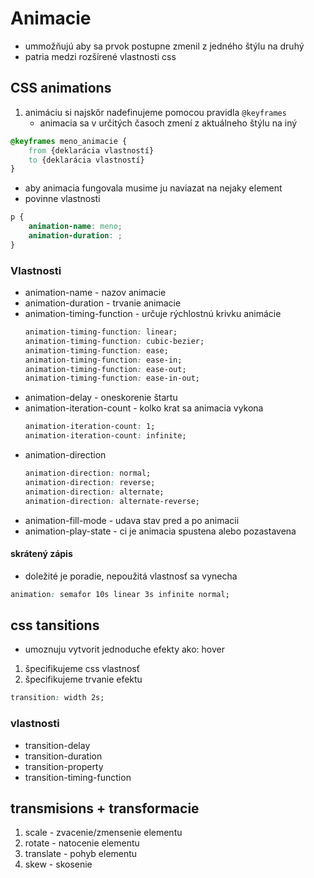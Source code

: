 # Animacie
- ummožňujú aby sa prvok postupne zmenil z jedného štýlu na druhý
- patria medzi rozšírené vlastnosti css

## CSS animations
1. animáciu si najskôr nadefinujeme pomocou pravidla `@keyframes`
    - animacia sa v určitých časoch zmení z aktuálneho štýlu na iný
```css
@keyframes meno_animacie {
    from {deklarácia vlastností}
    to {deklarácia vlastností}
}
```
- aby animacia fungovala musime ju naviazat na nejaky element
- povinne vlastnosti
```css
p {
    animation-name: meno;
    animation-duration: ;
}
```
### Vlastnosti
- animation-name - nazov animacie
- animation-duration - trvanie animacie
- animation-timing-function - určuje rýchlostnú krivku animácie
    ```css
    animation-timing-function: linear;
    animation-timing-function: cubic-bezier;
    animation-timing-function: ease;
    animation-timing-function: ease-in;
    animation-timing-function: ease-out;
    animation-timing-function: ease-in-out;
    ```
- animation-delay - oneskorenie štartu
- animation-iteration-count - kolko krat sa animacia vykona
    ```css
    animation-iteration-count: 1;
    animation-iteration-count: infinite;
    ```
- animation-direction
    ```css
    animation-direction: normal;
    animation-direction: reverse;
    animation-direction: alternate;
    animation-direction: alternate-reverse;
    ```
- animation-fill-mode - udava stav pred a po animacii
- animation-play-state - ci je animacia spustena alebo pozastavena

#### skrátený zápis
- doležité je poradie, nepoužitá vlastnosť sa vynecha
```css
animation: semafor 10s linear 3s infinite normal;
```

## css tansitions
- umoznuju vytvorit jednoduche efekty ako: hover
1. špecifikujeme css vlastnosť
2. špecifikujeme trvanie efektu
```css
transition: width 2s;
```
### vlastnosti
- transition-delay
- transition-duration
- transition-property
- transition-timing-function

## transmisions + transformacie
1. scale - zvacenie/zmensenie elementu
2. rotate - natocenie elementu
3. translate - pohyb elementu
4. skew - skosenie